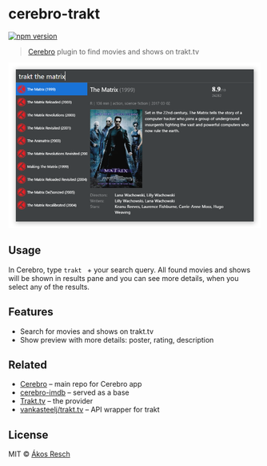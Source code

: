 # cerebro-trakt

[![npm version](https://badge.fury.io/js/cerebro-trakt.svg)](https://badge.fury.io/js/cerebro-trakt)

> [Cerebro](http://www.cerebroapp.com) plugin to find movies and shows on trakt.tv

![](screenshot.png)


## Usage

In Cerebro, type `trakt ` + your search query. All found movies and shows will be shown in results pane and you can see more details, when you select any of the results.

## Features

* Search for movies and shows on trakt.tv
* Show preview with more details: poster, rating, description

## Related

- [Cerebro](http://github.com/KELiON/cerebro) – main repo for Cerebro app
- [cerebro-imdb](https://github.com/KELiON/cerebro-imdb) – served as a base
- [Trakt.tv](http://trakt.tv) – the provider
- [vankasteelj/trakt.tv](https://github.com/vankasteelj/trakt.tv) – API wrapper for trakt

## License

MIT © [Ákos Resch](https://github.com/ocreaper)
